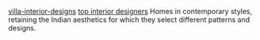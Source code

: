 <a href="http://www.konceptliving.in/about-us/">villa-interior-designs</a>
<a href="http://www.konceptliving.in/about-us/">top interior designers</a>
Homes in contemporary styles, retaining the Indian aesthetics for which they select different patterns and designs.
